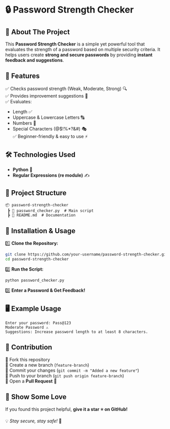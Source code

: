 # 🔒 Password Strength Checker

## 🚀 About The Project
This **Password Strength Checker** is a simple yet powerful tool that evaluates the strength of a password based on multiple security criteria. It helps users create **strong and secure passwords** by providing **instant feedback and suggestions**.

## 🎯 Features
✅ Checks password strength (Weak, Moderate, Strong) 🔍  
✅ Provides improvement suggestions 📌  
✅ Evaluates:
   - Length ✅  
   - Uppercase & Lowercase Letters 🔠  
   - Numbers 🔢  
   - Special Characters (@$!%*?&#) 🎭  
✅ Beginner-friendly & easy to use ⚡

## 🛠️ Technologies Used
- **Python** 🐍
- **Regular Expressions (re module)** ✍️

## 📂 Project Structure
```
📦 password-strength-checker
 ┣ 📜 password_checker.py  # Main script
 ┣ 📜 README.md  # Documentation
```

## 🚀 Installation & Usage
1️⃣ **Clone the Repository:**
```bash
git clone https://github.com/your-username/password-strength-checker.git
cd password-strength-checker
```

2️⃣ **Run the Script:**
```bash
python password_checker.py
```

3️⃣ **Enter a Password & Get Feedback!**

## 🖥️ Example Usage
```
Enter your password: Pass@123
Moderate Password ⚠️
Suggestions: Increase password length to at least 8 characters.
```

## 📌 Contribution
🔹 Fork this repository  
🔹 Create a new branch (`feature-branch`)  
🔹 Commit your changes (`git commit -m "Added a new feature"`)  
🔹 Push to your branch (`git push origin feature-branch`)  
🔹 Open a **Pull Request** 🎉

## 🌟 Show Some Love
If you found this project helpful, **give it a star ⭐ on GitHub!** 

💡 *Stay secure, stay safe!* 🔐
